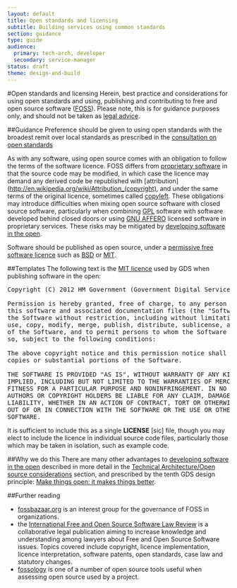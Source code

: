 ```yaml
---
layout: default
title: Open standards and licensing
subtitle: Building services using common standards
section: guidance
type: guide
audience:
  primary: tech-arch, developer
  secondary: service-manager
status: draft
theme: design-and-build
---
```

    
#Open standards and licensing
Herein, best practice and considerations for using open standards and using, publishing and contributing to free and open source software ([FOSS](http://en.wikipedia.org/wiki/Free_and_open-source_software)).
Please note, this is for guidance purposes only, and should not be taken as [legal advice](http://en.wikipedia.org/wiki/IANACL).

##Guidance
Preference should be given to using open standards with the broadest remit over local standards
as prescribed in the [consultation on open standards](http://consultation.cabinetoffice.gov.uk/openstandards/)

As with any software, using open source comes with an obligation to follow the terms of the software licence.
FOSS differs from [proprietary software](http://en.wikipedia.org/wiki/Proprietary_software) in that the source code may be modified,
in which case the licence may demand any derived code be republished with [attribution](http://en.wikipedia.org/wiki/Attribution_(copyright),
and under the same terms of the original licence, sometimes called [copyleft](http://en.wikipedia.org/wiki/Copyleft).
These obligations may introduce difficulties when mixing open source software with closed source software, particularly
when combining [GPL](http://en.wikipedia.org/wiki/GNU_General_Public_License) software with software developed behind closed doors
or using [GNU AFFERO](http://www.gnu.org/licenses/agpl-3.0.html) licensed software in proprietary services.
These risks may be mitigated by [developing software in the open](http://digital.cabinetoffice.gov.uk/2012/10/12/coding-in-the-open/).

Software should be published as open source, under a [permissive free software licence](http://en.wikipedia.org/wiki/Permissive_free_software_licence) such as [BSD](http://opensource.org/licenses/BSD-2-Clause) or [MIT](http://opensource.org/licenses/MIT).

##Templates
The following text is the [MIT licence](http://opensource.org/licenses/MIT) used by GDS when publishing software in the open:
<pre>
Copyright (C) 2012 HM Government (Government Digital Service)

Permission is hereby granted, free of charge, to any person obtaining a copy of
this software and associated documentation files (the "Software"), to deal in
the Software without restriction, including without limitation the rights to
use, copy, modify, merge, publish, distribute, sublicense, and/or sell copies
of the Software, and to permit persons to whom the Software is furnished to do
so, subject to the following conditions:

The above copyright notice and this permission notice shall be included in all
copies or substantial portions of the Software.

THE SOFTWARE IS PROVIDED "AS IS", WITHOUT WARRANTY OF ANY KIND, EXPRESS OR
IMPLIED, INCLUDING BUT NOT LIMITED TO THE WARRANTIES OF MERCHANTABILITY,
FITNESS FOR A PARTICULAR PURPOSE AND NONINFRINGEMENT. IN NO EVENT SHALL THE
AUTHORS OR COPYRIGHT HOLDERS BE LIABLE FOR ANY CLAIM, DAMAGES OR OTHER
LIABILITY, WHETHER IN AN ACTION OF CONTRACT, TORT OR OTHERWISE, ARISING FROM,
OUT OF OR IN CONNECTION WITH THE SOFTWARE OR THE USE OR OTHER DEALINGS IN THE
SOFTWARE.
</pre>
It is sufficient to include this as a single **LICENSE** [sic] file, though you may elect to include the licence in 
individual source code files, particularly those which may be taken in isolation, such as example code.

##Why we do this
There are many other advantages to [developing software in the open](http://digital.cabinetoffice.gov.uk/2012/10/12/coding-in-the-open/)
described in more detail in the [Technical Architecture/Open source considerations]() section,
and prescribed by the tenth GDS design principle: [Make things open: it makes things better](https://www.gov.uk/designprinciples#tenth).

##Further reading
- [fossbazaar.org](https://fossbazaar.org/) is an interest group for the governance of FOSS in organizations.
- the [International Free and Open Source Software Law Review](http://www.ifosslr.org/) is a collaborative legal publication aiming to increase knowledge and understanding among lawyers about Free and Open Source Software issues. Topics covered include copyright, licence implementation, licence interpretation, software patents, open standards, case law and statutory changes.
- [fossology](http://www.fossology.org/) is one of a number of open source tools useful when assessing open source used by a project.

